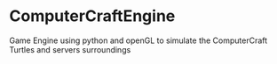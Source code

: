 # ComputerCraftEngine
Game Engine using python and openGL to simulate the ComputerCraft Turtles and servers surroundings
